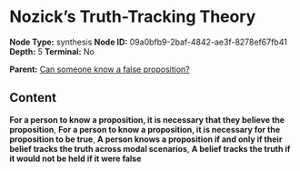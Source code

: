 # Nozick’s Truth-Tracking Theory

**Node Type:** synthesis
**Node ID:** 09a0bfb9-2baf-4842-ae3f-8278ef67fb41
**Depth:** 5
**Terminal:** No

**Parent:** [Can someone know a false proposition?](can-someone-know-a-false-proposition-antithesis-1abf3e49-c35e-4442-9047-3b788f87fd00.md)

## Content

**For a person to know a proposition, it is necessary that they believe the proposition**, **For a person to know a proposition, it is necessary for the proposition to be true**, **A person knows a proposition if and only if their belief tracks the truth across modal scenarios**, **A belief tracks the truth if it would not be held if it were false**

